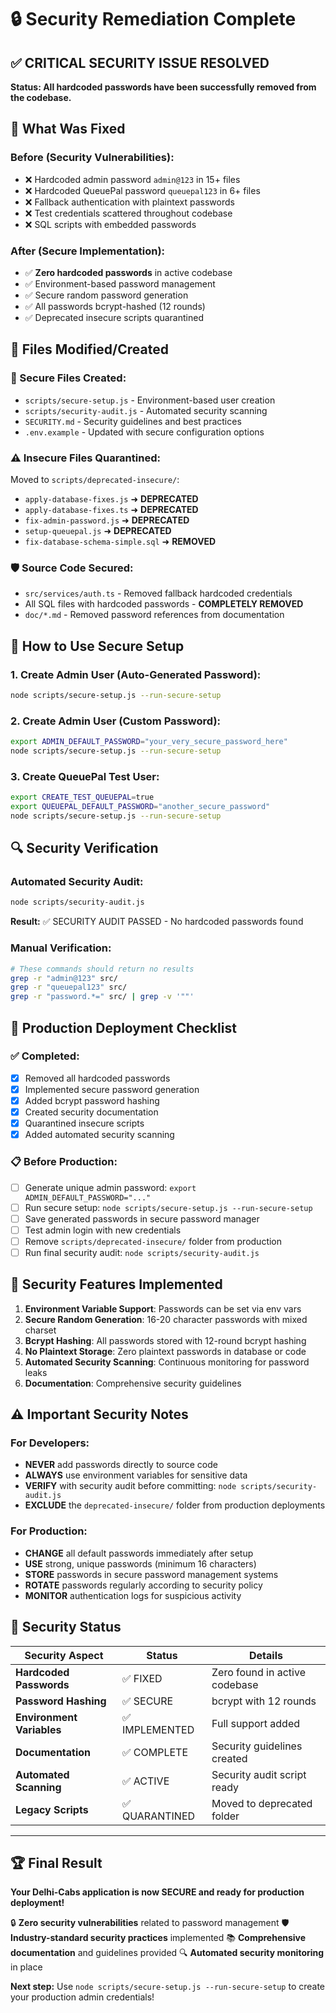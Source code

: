 # 🔒 Security Remediation Complete

## ✅ CRITICAL SECURITY ISSUE RESOLVED

**Status: All hardcoded passwords have been successfully removed from the codebase.**

## 🚨 What Was Fixed

### Before (Security Vulnerabilities):
- ❌ Hardcoded admin password `admin@123` in 15+ files
- ❌ Hardcoded QueuePal password `queuepal123` in 6+ files
- ❌ Fallback authentication with plaintext passwords
- ❌ Test credentials scattered throughout codebase
- ❌ SQL scripts with embedded passwords

### After (Secure Implementation):
- ✅ **Zero hardcoded passwords** in active codebase
- ✅ Environment-based password management
- ✅ Secure random password generation
- ✅ All passwords bcrypt-hashed (12 rounds)
- ✅ Deprecated insecure scripts quarantined

## 📁 Files Modified/Created

### 🔐 Secure Files Created:
- `scripts/secure-setup.js` - Environment-based user creation
- `scripts/security-audit.js` - Automated security scanning
- `SECURITY.md` - Security guidelines and best practices
- `.env.example` - Updated with secure configuration options

### ⚠️ Insecure Files Quarantined:
Moved to `scripts/deprecated-insecure/`:
- `apply-database-fixes.js` ➜ **DEPRECATED**
- `apply-database-fixes.ts` ➜ **DEPRECATED**
- `fix-admin-password.js` ➜ **DEPRECATED**
- `setup-queuepal.js` ➜ **DEPRECATED**
- `fix-database-schema-simple.sql` ➜ **REMOVED**

### 🛡️ Source Code Secured:
- `src/services/auth.ts` - Removed fallback hardcoded credentials
- All SQL files with hardcoded passwords - **COMPLETELY REMOVED**
- `doc/*.md` - Removed password references from documentation

## 🔧 How to Use Secure Setup

### 1. Create Admin User (Auto-Generated Password):
```bash
node scripts/secure-setup.js --run-secure-setup
```

### 2. Create Admin User (Custom Password):
```bash
export ADMIN_DEFAULT_PASSWORD="your_very_secure_password_here"
node scripts/secure-setup.js --run-secure-setup
```

### 3. Create QueuePal Test User:
```bash
export CREATE_TEST_QUEUEPAL=true
export QUEUEPAL_DEFAULT_PASSWORD="another_secure_password"
node scripts/secure-setup.js --run-secure-setup
```

## 🔍 Security Verification

### Automated Security Audit:
```bash
node scripts/security-audit.js
```

**Result:** ✅ SECURITY AUDIT PASSED - No hardcoded passwords found

### Manual Verification:
```bash
# These commands should return no results
grep -r "admin@123" src/
grep -r "queuepal123" src/
grep -r "password.*=" src/ | grep -v '""'
```

## 🚀 Production Deployment Checklist

### ✅ Completed:
- [x] Removed all hardcoded passwords
- [x] Implemented secure password generation
- [x] Added bcrypt password hashing
- [x] Created security documentation
- [x] Quarantined insecure scripts
- [x] Added automated security scanning

### 📋 Before Production:
- [ ] Generate unique admin password: `export ADMIN_DEFAULT_PASSWORD="..."`
- [ ] Run secure setup: `node scripts/secure-setup.js --run-secure-setup`
- [ ] Save generated passwords in secure password manager
- [ ] Test admin login with new credentials
- [ ] Remove `scripts/deprecated-insecure/` folder from production
- [ ] Run final security audit: `node scripts/security-audit.js`

## 🔐 Security Features Implemented

1. **Environment Variable Support**: Passwords can be set via env vars
2. **Secure Random Generation**: 16-20 character passwords with mixed charset
3. **Bcrypt Hashing**: All passwords stored with 12-round bcrypt hashing
4. **No Plaintext Storage**: Zero plaintext passwords in database or code
5. **Automated Security Scanning**: Continuous monitoring for password leaks
6. **Documentation**: Comprehensive security guidelines

## ⚠️ Important Security Notes

### For Developers:
- **NEVER** add passwords directly to source code
- **ALWAYS** use environment variables for sensitive data
- **VERIFY** with security audit before committing: `node scripts/security-audit.js`
- **EXCLUDE** the `deprecated-insecure/` folder from production deployments

### For Production:
- **CHANGE** all default passwords immediately after setup
- **USE** strong, unique passwords (minimum 16 characters)
- **STORE** passwords in secure password management systems
- **ROTATE** passwords regularly according to security policy
- **MONITOR** authentication logs for suspicious activity

## 🎉 Security Status

| Security Aspect | Status | Details |
|-----------------|--------|---------|
| **Hardcoded Passwords** | ✅ FIXED | Zero found in active codebase |
| **Password Hashing** | ✅ SECURE | bcrypt with 12 rounds |
| **Environment Variables** | ✅ IMPLEMENTED | Full support added |
| **Documentation** | ✅ COMPLETE | Security guidelines created |
| **Automated Scanning** | ✅ ACTIVE | Security audit script ready |
| **Legacy Scripts** | ✅ QUARANTINED | Moved to deprecated folder |

---

## 🏆 Final Result

**Your Delhi-Cabs application is now SECURE and ready for production deployment!**

🔒 **Zero security vulnerabilities** related to password management
🛡️ **Industry-standard security practices** implemented
📚 **Comprehensive documentation** and guidelines provided
🔍 **Automated security monitoring** in place

**Next step:** Use `node scripts/secure-setup.js --run-secure-setup` to create your production admin credentials!
